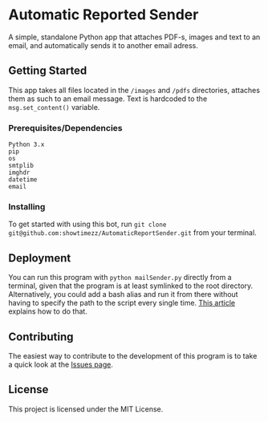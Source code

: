 # Automatic Reported Sender

A simple, standalone Python app that attaches PDF-s, images and text to an email, and automatically sends it to another email adress. 

## Getting Started

This app takes all files located in the `/images` and `/pdfs` directories, attaches them as such to an email message. Text is hardcoded to the `msg.set_content()` variable. 

### Prerequisites/Dependencies



```
Python 3.x
pip
os
smtplib
imghdr
datetime 
email
```

### Installing

To get started with using this bot, run `git clone git@github.com:showtimezz/AutomaticReportSender.git` from your terminal. 


## Deployment

You can run this program with `python mailSender.py` directly from a terminal, given that the program is at least symlinked to the root directory. Alternatively, you could add a bash alias and run it from there without having to specify the path to the script every single time. [This article](https://opensource.com/article/19/7/bash-aliases) explains how to do that.

## Contributing

The easiest way to contribute to the development of this program is to take a quick look at the [Issues page](https://github.com/showtimezz/AutomaticReportSender/issues). 




## License

This project is licensed under the MIT License.

